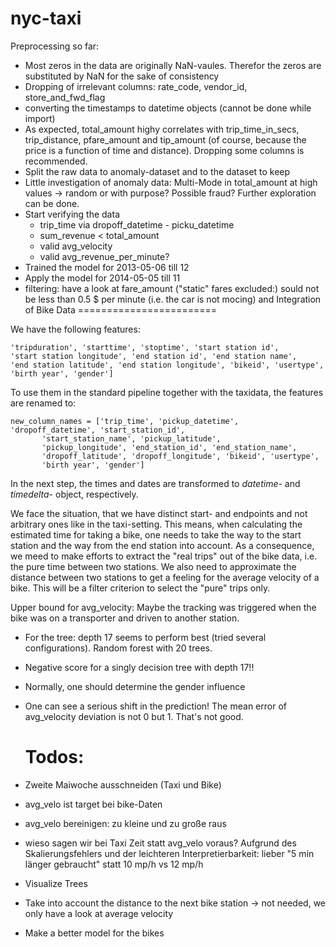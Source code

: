 nyc-taxi
========

Preprocessing so far:

-	Most zeros in the data are originally NaN-vaules. Therefor the zeros are substituted by NaN for the sake of consistency
-	Dropping of irrelevant columns: rate_code, vendor_id, store_and_fwd_flag
-	converting the timestamps to datetime objects (cannot be done while import)
-	As expected, total_amount highy correlates with trip_time_in_secs, trip_distance, pfare_amount and tip_amount (of course, because the price is a function of time and distance). Dropping some columns is recommended.
-	Split the raw data to anomaly-dataset and to the dataset to keep
-	Little investigation of anomaly data: Multi-Mode in total_amount at high values -> random or with purpose? Possible fraud? Further exploration can be done.
-	Start verifying the data
	-	trip_time via dropoff_datetime - picku_datetime
	-	sum_revenue < total_amount
	-	valid avg_velocity
	-	valid avg_revenue_per_minute?
-	Trained the model for 2013-05-06 till 12
-	Apply the model for 2014-05-05 till 11
-	filtering: have a look at fare_amount ("static" fares excluded:) sould not be less than 0.5 $ per minute (i.e. the car is not mocing) and Integration of Bike Data ========================

We have the following features:

```
'tripduration', 'starttime', 'stoptime', 'start station id',
'start station longitude', 'end station id', 'end station name',
'end station latitude', 'end station longitude', 'bikeid', 'usertype',
'birth year', 'gender']
```

To use them in the standard pipeline together with the taxidata, the features are renamed to:

```
new_column_names = ['trip_time', 'pickup_datetime', 'dropoff_datetime', 'start_station_id',
       'start_station_name', 'pickup_latitude',
       'pickup_longitude', 'end_station_id', 'end_station_name',
       'dropoff_latitude', 'dropoff_longitude', 'bikeid', 'usertype',
       'birth year', 'gender']
```

In the next step, the times and dates are transformed to *datetime-* and *timedelta-* object, respectively.

We face the situation, that we have distinct start- and endpoints and not arbitrary ones like in the taxi-setting. This means, when calculating the estimated time for taking a bike, one needs to take the way to the start station and the way from the end station into account. As a consequence, we meed to make efforts to extract the "real trips" out of the bike data, i.e. the pure time between two stations. We also need to approximate the distance between two stations to get a feeling for the average velocity of a bike. This will be a filter criterion to select the "pure" trips only.

Upper bound for avg_velocity: Maybe the tracking was triggered when the bike was on a transporter and driven to another station.

-	For the tree: depth 17 seems to perform best (tried several configurations). Random forest with 20 trees.
-	Negative score for a singly decision tree with depth 17!!
-	Normally, one should determine the gender influence
-	One can see a serious shift in the prediction! The mean error of avg_velocity deviation is not 0 but 1. That's not good.

	Todos:
	======

-	Zweite Maiwoche ausschneiden (Taxi und Bike)

-	avg_velo ist target bei bike-Daten

-	avg_velo bereinigen: zu kleine und zu große raus

-	wieso sagen wir bei Taxi Zeit statt avg_velo voraus? Aufgrund des Skalierungsfehlers und der leichteren Interpretierbarkeit: lieber "5 min länger gebraucht" statt 10 mp/h vs 12 mp/h

-	Visualize Trees

-	Take into account the distance to the next bike station -> not needed, we only have a look at average velocity

-	Make a better model for the bikes
